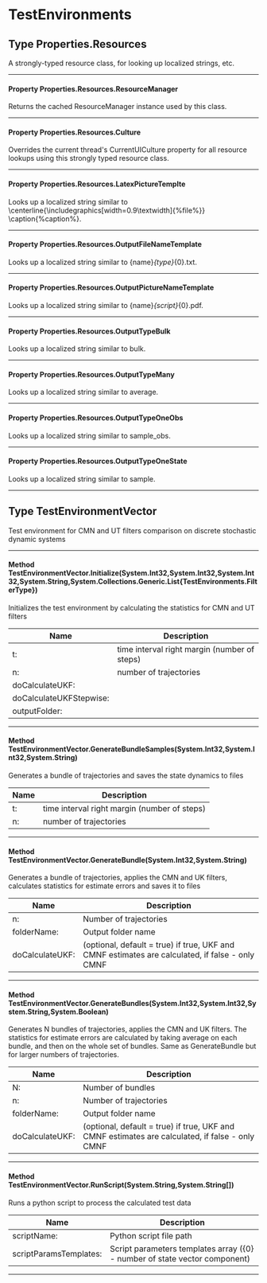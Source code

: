 # TestEnvironments #

## Type Properties.Resources

 A strongly-typed resource class, for looking up localized strings, etc. 



---
#### Property Properties.Resources.ResourceManager

 Returns the cached ResourceManager instance used by this class. 



---
#### Property Properties.Resources.Culture

 Overrides the current thread's CurrentUICulture property for all resource lookups using this strongly typed resource class. 



---
#### Property Properties.Resources.LatexPictureTemplte

 Looks up a localized string similar to \centerline{\includegraphics[width=0.9\textwidth]{%file%}} \caption{%caption%}. 



---
#### Property Properties.Resources.OutputFileNameTemplate

 Looks up a localized string similar to {name}_{type}_{0}.txt. 



---
#### Property Properties.Resources.OutputPictureNameTemplate

 Looks up a localized string similar to {name}_{script}_{0}.pdf. 



---
#### Property Properties.Resources.OutputTypeBulk

 Looks up a localized string similar to bulk. 



---
#### Property Properties.Resources.OutputTypeMany

 Looks up a localized string similar to average. 



---
#### Property Properties.Resources.OutputTypeOneObs

 Looks up a localized string similar to sample_obs. 



---
#### Property Properties.Resources.OutputTypeOneState

 Looks up a localized string similar to sample. 



---
## Type TestEnvironmentVector

 Test environment for CMN and UT filters comparison on discrete stochastic dynamic systems 



---
#### Method TestEnvironmentVector.Initialize(System.Int32,System.Int32,System.Int32,System.String,System.Collections.Generic.List{TestEnvironments.FilterType})

 Initializes the test environment by calculating the statistics for CMN and UT filters 

|Name | Description |
|-----|------|
|t: |time interval right margin (number of steps)|
|n: |number of trajectories|
|doCalculateUKF: ||
|doCalculateUKFStepwise: ||
|outputFolder: ||


---
#### Method TestEnvironmentVector.GenerateBundleSamples(System.Int32,System.Int32,System.String)

 Generates a bundle of trajectories and saves the state dynamics to files 

|Name | Description |
|-----|------|
|t: |time interval right margin (number of steps)|
|n: |number of trajectories|


---
#### Method TestEnvironmentVector.GenerateBundle(System.Int32,System.String)

 Generates a bundle of trajectories, applies the CMN and UK filters, calculates statistics for estimate errors and saves it to files 

|Name | Description |
|-----|------|
|n: |Number of trajectories|
|folderName: |Output folder name|
|doCalculateUKF: |(optional, default = true) if true, UKF and CMNF estimates are calculated, if false - only CMNF |


---
#### Method TestEnvironmentVector.GenerateBundles(System.Int32,System.Int32,System.String,System.Boolean)

 Generates N bundles of trajectories, applies the CMN and UK filters. The statistics for estimate errors are calculated by taking average on each bundle, and then on the whole set of bundles. Same as GenerateBundle but for larger numbers of trajectories. 

|Name | Description |
|-----|------|
|N: |Number of bundles|
|n: |Number of trajectories|
|folderName: |Output folder name|
|doCalculateUKF: |(optional, default = true) if true, UKF and CMNF estimates are calculated, if false - only CMNF |


---
#### Method TestEnvironmentVector.RunScript(System.String,System.String[])

 Runs a python script to process the calculated test data 

|Name | Description |
|-----|------|
|scriptName: |Python script file path|
|scriptParamsTemplates: |Script parameters templates array ({0} - number of state vector component)|


---


